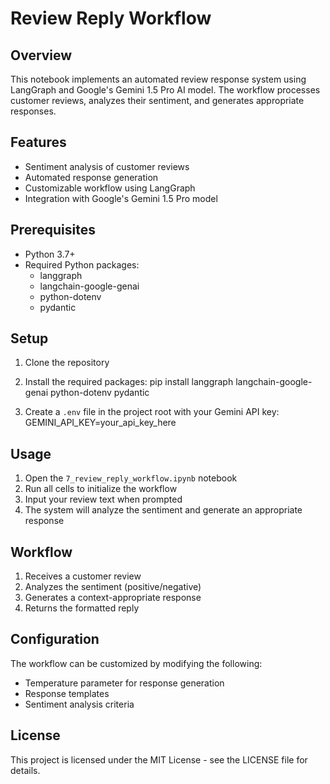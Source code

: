 # Review Reply Workflow

## Overview
This notebook implements an automated review response system using LangGraph and Google's Gemini 1.5 Pro AI model. The workflow processes customer reviews, analyzes their sentiment, and generates appropriate responses.

## Features
- Sentiment analysis of customer reviews
- Automated response generation
- Customizable workflow using LangGraph
- Integration with Google's Gemini 1.5 Pro model

## Prerequisites
- Python 3.7+
- Required Python packages:
  - langgraph
  - langchain-google-genai
  - python-dotenv
  - pydantic

## Setup
1. Clone the repository
2. Install the required packages:
   pip install langgraph langchain-google-genai python-dotenv pydantic

3. Create a `.env` file in the project root with your Gemini API key:
   GEMINI_API_KEY=your_api_key_here


## Usage
1. Open the `7_review_reply_workflow.ipynb` notebook
2. Run all cells to initialize the workflow
3. Input your review text when prompted
4. The system will analyze the sentiment and generate an appropriate response

## Workflow
1. Receives a customer review
2. Analyzes the sentiment (positive/negative)
3. Generates a context-appropriate response
4. Returns the formatted reply

## Configuration
The workflow can be customized by modifying the following:
- Temperature parameter for response generation
- Response templates
- Sentiment analysis criteria

## License
This project is licensed under the MIT License - see the LICENSE file for details.
